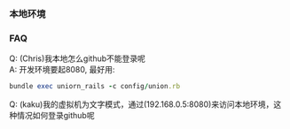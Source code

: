 ### 本地环境

### FAQ
Q: (Chris)我本地怎么github不能登录呢<br/>
A: 开发环境要起8080, 最好用:<br/>

```ruby
bundle exec uniorn_rails -c config/union.rb
```

Q: (kaku)我的虚拟机为文字模式，通过(192.168.0.5:8080)来访问本地环境，这种情况如何登录github呢<br/>
